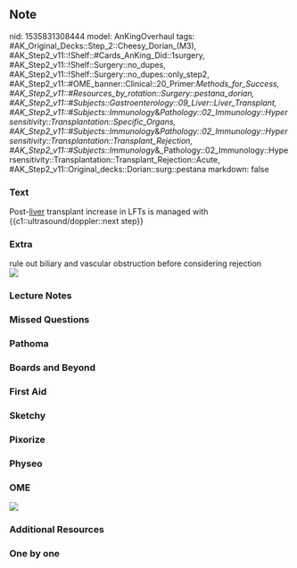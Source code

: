 ## Note
nid: 1535831308444
model: AnKingOverhaul
tags: #AK_Original_Decks::Step_2::Cheesy_Dorian_(M3), #AK_Step2_v11::!Shelf::#Cards_AnKing_Did::1surgery, #AK_Step2_v11::!Shelf::Surgery::no_dupes, #AK_Step2_v11::!Shelf::Surgery::no_dupes::only_step2, #AK_Step2_v11::#OME_banner::Clinical::20_Primer:_Methods_for_Success, #AK_Step2_v11::#Resources_by_rotation::Surgery::pestana_dorian, #AK_Step2_v11::#Subjects::Gastroenterology::09_Liver::Liver_Transplant, #AK_Step2_v11::#Subjects::Immunology_&_Pathology::02_Immunology::Hypersensitivity::Transplantation::Specific_Organs, #AK_Step2_v11::#Subjects::Immunology_&_Pathology::02_Immunology::Hypersensitivity::Transplantation::Transplant_Rejection, #AK_Step2_v11::#Subjects::Immunology_&_Pathology::02_Immunology::Hypersensitivity::Transplantation::Transplant_Rejection::Acute, #AK_Step2_v11::Original_decks::Dorian::surg::pestana
markdown: false

### Text
Post-<u>liver</u> transplant increase in LFTs is managed with
{{c1::ultrasound/doppler::next step}}

### Extra
<div>
  rule out biliary and vascular obstruction before considering
  rejection
</div><img src="paste-140415365808129_1505754167063.jpg">

### Lecture Notes


### Missed Questions


### Pathoma


### Boards and Beyond


### First Aid


### Sketchy


### Pixorize


### Physeo


### OME
<div class="ome-widget">
  <a href="https://onlinemeded.org/spa/surgery?ref=anki"><img src=
  "_OME_AnkiFlashcards_Topic_2.png"></a>
</div>

### Additional Resources


### One by one

